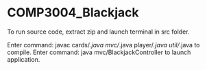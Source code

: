 # COMP3004_Blackjack

To run source code, extract zip and launch terminal in src folder.

Enter command: javac cards/*.java mvc/*.java player/*.java util/*.java to compile.
Enter command: java mvc/BlackjackController to launch application.